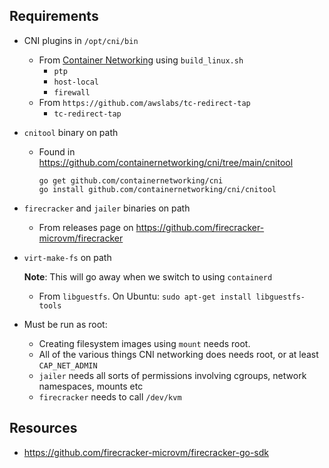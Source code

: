 ## Requirements
* CNI plugins in `/opt/cni/bin`
    * From [Container Networking](`https://github.com/containernetworking/plugins`) using `build_linux.sh`
        * `ptp`
        * `host-local`
        * `firewall`
    * From `https://github.com/awslabs/tc-redirect-tap`
        * `tc-redirect-tap`
* `cnitool` binary on path
    * Found in https://github.com/containernetworking/cni/tree/main/cnitool
        ```
        go get github.com/containernetworking/cni
        go install github.com/containernetworking/cni/cnitool
        ```
* `firecracker` and `jailer` binaries on path
    * From releases page on https://github.com/firecracker-microvm/firecracker
* `virt-make-fs` on path

  **Note**: This will go away when we switch to using `containerd`
    * From `libguestfs`. On Ubuntu: `sudo apt-get install libguestfs-tools`

* Must be run as root:
    * Creating filesystem images using `mount` needs root.
    * All of the various things CNI networking does needs root, or at least `CAP_NET_ADMIN`
    * `jailer` needs all sorts of permissions involving cgroups, network namespaces, mounts etc
    * `firecracker` needs to call `/dev/kvm`



## Resources
* https://github.com/firecracker-microvm/firecracker-go-sdk